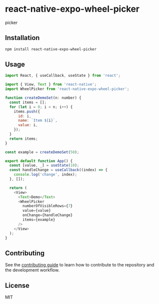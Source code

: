 # react-native-expo-wheel-picker

picker

## Installation

```sh
npm install react-native-expo-wheel-picker
```

## Usage

```js
import React, { useCallback, useState } from 'react';

import { View, Text } from 'react-native';
import WheelPicker from 'react-native-expo-wheel-picker';

function createDemoSet(n: number) {
  const items = [];
  for (let i = 0; i < n; i++) {
    items.push({
      id: i,
      name: `Item ${i}`,
      value: i,
    });
  }
  return items;
}

const example = createDemoSet(50);

export default function App() {
  const [value, _] = useState(10);
  const handleChange = useCallback((index) => {
    console.log('change', index);
  }, []);

  return (
    <View>
      <Text>Demo</Text>
      <WheelPicker
        numberOfVisibleRows={7}
        value={value}
        onChange={handleChange}
        items={example}
      />
    </View>
  );
}
```

## Contributing

See the [contributing guide](CONTRIBUTING.md) to learn how to contribute to the repository and the development workflow.

## License

MIT
